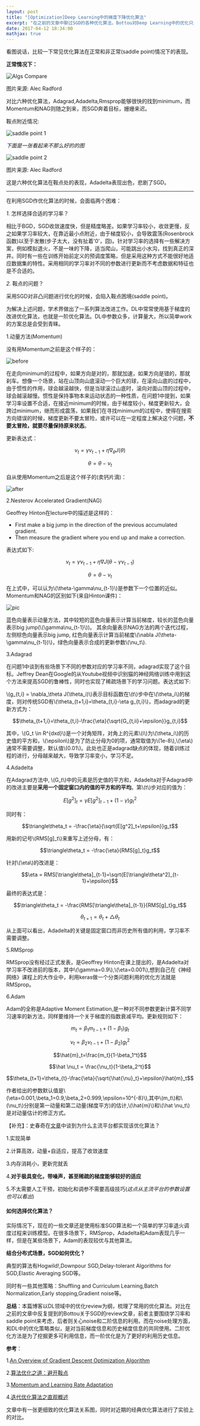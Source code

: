 ```yaml
---
layout: post
title: "[Optimization]Deep Learning中的梯度下降优化算法"
excerpt: "在之前的文章中聊过SGD的各种优化算法，Bottou对Deep Learning中的优化只是做了很少一部分的阐述，这里关注在Deep Learning中的梯度优化。"
date: 2017-04-12 18:34:00
mathjax: true
---
```

<script type="text/javascript" src="http://cdn.mathjax.org/mathjax/latest/MathJax.js?config=default"></script>

看图说话，比较一下常见优化算法在正常和非正常(saddle point)情况下的表现。

**正常情况下：**

![Algs Compare](http://wx2.sinaimg.cn/mw690/aba7d18bgy1fehvxkvlclg20h80dc4n1.gif)

图片来源: Alec Radford

对比六种优化算法，Adagrad,Adadelta,Rmsprop能够很快的找到minimum，而Momentum和NAG则随之到来，而SGD奔着目标，姗姗来迟。

鞍点附近情况:

![saddle point 1](http://wx2.sinaimg.cn/mw690/aba7d18bgy1fehvvz9orng20h80dc1ca.gif)

_下面是一张看起来不那么好的的图_

![saddle point 2](http://wx3.sinaimg.cn/mw690/aba7d18bgy1fehvy2j12ug20h80dc7lw.gif)

图片来源: Alec Radford

这是六种优化算法在鞍点处的表现，Adadelta表现出色，悲剧了SGD。

---

在利用SGD作优化算法的时候，会面临两个困难：

*1.* 怎样选择合适的学习率？

相比于BGD，SGD收敛速度快，但是精度略差。如果学习率较小，收敛更慢，反之如果学习率较大，在靠近最小点附近，由于梯度较小，会导致震荡(Rosenbrock函数)以至于发散(步子太大，没有扯着'0'，囧)。针对学习率的选择有一些解决方案，例如模拟退火，不是一味的下降，适当爬山，可能跳出小水沟，找到真正的深井。同时有一些在训练开始前定义的预调度策略，但是采用这种方式不能很好地适应数据集的特性。采用相同的学习率对不同的参数进行更新而不考虑数据和特征也是不合适的。

*2.* 鞍点的问题？

采用SGD对非凸问题进行优化的时候，会陷入鞍点困境(saddle point)。

为解决上述问题，学术界做出了一系列算法改进工作。DL中常常使用基于梯度的改进优化算法，也就是一阶优化算法。DL中参数众多，计算量大，所以简单work的方案总是会受到青睐。

1.动量方法(Momentum)

没有用Momentum之前是这个样子的：

![before](https://www.willamette.edu/~gorr/classes/cs449/figs/valley1.gif)

在走向minimum的过程中，如果方向是对的，那就加速，如果方向是错的，那就刹车。想像一个场景，站在山顶向山底滚动一个巨大的球，在滚向山底的过程中，由于惯性的作用，球会越滚越快，但是当球滚过山底时，滚向对面山顶的过程中，球会越滚越慢。惯性是保持事物本来运动状态的一种性质，在问题1中提到，如果学习率设置不合适，在接近minimum的时候，由于梯度较小，梯度更新较大，会跨过minimum，继而形成震荡，如果我们在寻找minimum的过程中，使得在搜索方向错误的时候，梯度更新不要太冒险，或许可以在一定程度上解决这个问题，**不要太冒险，就要尽量保持原来状态**。

更新表达式：

$$\nu_t=\gamma\nu_{t-1}+\eta\nabla_\theta J(\theta)$$

$$\theta = \theta - \nu_t$$


自从使用Momentum之后是这个样子的(卖钙片滴)：

![after](http://wx2.sinaimg.cn/mw690/aba7d18bgy1fes5em9gurg20be04uwe9.gif)


2.Nesterov Accelerated Gradient(NAG)

Geoffrey Hinton在lecture中的描述是这样的：

- First make a big jump in the direction of the previous accumulated gradient.
- Then measure the gradient where you end up and make a correction.

表达式如下:

$$\nu_t = \gamma\nu_{t-1}+\eta\nabla J(\theta-\gamma\nu_{t-1})$$

$$\theta = \theta - \nu_t$$

在上式中，可以认为\\(\theta-\gamma\nu_{t-1}\\)是参数下一个位置的近似。Momentum和NAG的区别如下(来自Hinton课件)：

![pic](http://wx1.sinaimg.cn/mw690/aba7d18bgy1fej0qns796j20lt06c759.jpg)

蓝色向量表示动量方法，其中较短的蓝色向量表示计算当前梯度，较长的蓝色向量表示big jump(\\(\gamma\nu_{t-1}\\))。 其余向量表示NAG方法的两个迭代过程，左侧棕色向量表示big jump, 红色向量表示计算当前梯度\\(\nabla J(\theta-\gamma\nu_{t-1})\\)，绿色向量表示合成的更新参数\\(\nu_t\\).

3.Adagrad

在问题1中谈到有些场景下不同的参数对应的学习率不同，adagrad实现了这个目标。Jeffrey Dean在Google的从Youtube视频中识别猫的神经网络训练中用到这个方法来提高SGD的鲁棒性，同时也实现了稀疏场景下的学习问题。表达式如下:

\\(g_{t,i} = \nabla_\theta J(\theta_i)\\)表示目标函数在\\(t\\)步中在\\(\theta_i\\)的梯度，则对传统SGD有\\(\theta_{t+1,i}=\theta_{t,i}-\eta g_{t,i}\\)，而adagrad的更新方式为：

$$\theta_{t+1,i}=\theta_{t,i}-\frac{\eta}{\sqrt{G_{t,ii}+\epsilon}}g_{t,i}$$

其中，\\(G_t \in R^{dxd}\\)是一个对角矩阵，对角上的元素\\(i\\)为\\(\theta_i\\)的历史值的平方和，\\(\epsilon\\)是为了防止分母为0的项，通常取值为\\(1e-8\\),\\(\eta\\)通常不需要调整，默认值\\(0.01\\)。此处也正是adagrad缺点的体现，随着训练过程的进行，分母越来越大，导致学习率变小，学习不足。

4.Adadelta

在Adagrad方法中, \\(G_t\\)中的元素是历史值的平方和，Adadelta对于Adagrad中的改进主要是**采用一个固定窗口内的值的平方和的平均**。第\\(t\\)步对应的值为：

$$E[g^2]_t=\gamma E[g^2]_{t-1}+ (1-\gamma)g_t^2 $$

同时有：

$$\triangle\theta_t = -\frac{\eta}{\sqrt{E[g^2]_t+\epsilon}}g_t$$

用新的记号\\(RMS[g]_t\\)来重写上述分母，有：


$$\triangle\theta_t = -\frac{\eta}{RMS[g]_t}g_t$$

针对\\(\eta\\)的改进是：

$$\eta = RMS[\triangle\theta]_{t-1}=\sqrt{E[\triangle\theta^2]_{t-1}+\epsilon}$$

最终的表达式是：

$$\triangle\theta_t = -\frac{RMS[\triangle\theta]_{t-1}}{RMS[g]_t}g_t$$

$$\theta_{t+1}=\theta_t+\triangle\theta_t$$

从上面可以看出，Adadelta的关键是固定窗口而非历史所有值的利用，学习率不需要调整。

5.RMSprop

RMSprop没有经过正式发表，是Geoffrey Hinton在课上提出的，是Adadelta对学习率不改进前的版本，其中\\(\gamma=0.9\\),\\(\eta=0.001\\),想到自己在《神经网络》课程上的大作业中，利用keras做一个分类问题利用的优化方法就是RMSprop。

6.Adam

Adam的全称是Adaptive Moment Estimation,是一种对不同参数更新计算不同学习速率的新方法，同样要维持一个关于梯度的指数衰减平均。更新规则如下：

$$m_t = \beta_1 m_{t-1}+(1-\beta_1)g_t$$

$$\nu_t = \beta_2 \nu_{t-1} + (1-\beta_2)g_t^2$$

$$\hat{m}_t=\frac{m_t}{1-\beta_1^t}$$

$$\hat \nu_t = \frac{\nu_t}{1-\beta_2^t}$$

$$\theta_{t+1}=\theta_{t}-\frac{\eta}{\sqrt{\hat{\nu}_t}+\epsilon}\hat{m}_t$$

作者给出的参数默认值是\\(\eta=0.001,\beta_1=0.9,\beta_2=0.999,\epsilon=10^{-8}\\),其中\\(m_t\\)和\\(\nu_t\\)分别是第一动量和第二动量(梯度平方)的估计,\\(\hat{m}\\)和\\(\hat \nu_t\\)是对动量估计的修正方式。

【补充】：史春奇在[文章](https://mp.weixin.qq.com/s?__biz=MzIzMjU1NTg3Ng==&mid=2247485870&idx=1&sn=3c40e9a2865dd45fbe14f745be62315f&chksm=e8925da5dfe5d4b30f05b19b55e313adc493e026d646004927dea299ecaeb0e6c8ddca9c8a74&mpshare=1&scene=23&srcid=07064tSquHJV9jnQTeqYqKUk#rd)中谈到为什么主流平台都实现该优化算法？

1.实现简单

2.计算高效，动量+自适应，提高了收敛速度

3.内存消耗小，更新完就丢

4.**对于极具变化，带噪声，甚至稀疏的梯度能够较好的适应** 

5.不太需要人工干预，初始化和调参不需要高级技巧(_这点从主流平台的参数设置也可以看出_)


#### 如何选择优化算法？

实际情况下，现在的一些文章还是使用标准SGD算法和一个简单的学习率退火调度过程来训练模型。在很多场景下，RMSprop，Adadelta和Adam表现几乎一样，但是在某些场景下，Adam的表现较优与其他算法。

**结合分布式场景，SGD如何优化？**

典型的算法有Hogwild!,Downpour SGD,Delay-tolerant Algorithms for SGD,Elastic Averaging SGD等。

同时有一些其他策略：Shuffling and Curriculum Learning,Batch Normalization,Early stopping,Gradient noise等。

**总结**：本篇博客以DL领域中的优化review为纲，梳理了常用的优化算法。对比在之前的文章中反复提到的Bottou关于SGD的review文章，前者主要围绕学习率和saddle point来考虑，后者则关心noise和二阶信息的利用。而在noise处理方面，和DL中的优化策略类似，是对当前梯度信息和历史梯度信息的共同使用。二阶优化方法是为了挖掘更多可利用信息，而一阶优化是为了更好的利用历史信息。

**参考**：

1.[An Overview of Gradient Descent Optimization Algorithm](http://sebastianruder.com/optimizing-gradient-descent/index.html#challenges)

2.[算法优化之道：避开鞍点](http://mp.weixin.qq.com/s?__biz=MzAwNDI4ODcxNA==&mid=404482412&idx=1&sn=3fb245d1893487a1beaa6abd56147b30&scene=25#wechat_redirect)

3.[Momentum and Learning Rate Adaptation](https://www.willamette.edu/~gorr/classes/cs449/momrate.html)

4.[迭代优化算法之直观概述](http://mp.weixin.qq.com/s?__biz=MzIzMjU1NTg3Ng==&mid=2247483805&idx=1&sn=83f2e6e1e9f021e9227ef2fbbcefbeda&chksm=e8925596dfe5dc80844b67e5e020ee2e7b79b00bc95184fcb0ab0f08d03793441beea2d2e97c&mpshare=1&scene=23&srcid=0504OdKe8hESi7SWQS9TSL76#rd)

文章中有一张更细致的优化算法关系图，同时对近期的经典优化算法进行了实验上的对比。